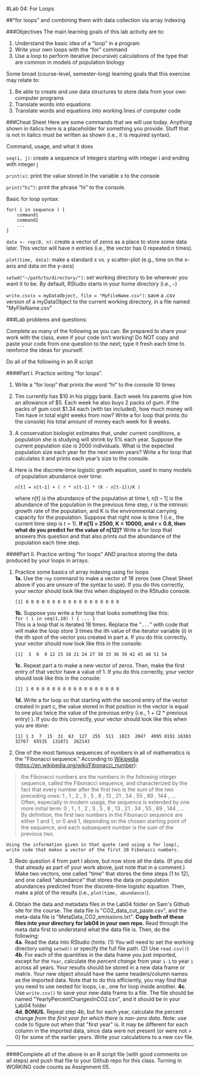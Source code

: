 #Lab 04: For Loops##“for loops” and combining them with data collection via array indexing###ObjectivesThe main learning goals of this lab activity are to:  1.	Understand the basic idea of a “loop” in a program2.	Write your own loops with the “for” command3.	Use a loop to perform iterative (recursive) calculations of the type that are common in models of population biologySome broad (course-level, semester-long) learning goals that this exercise may relate to:1.	Be able to create and use data structures to store data from your own computer programs2.	Translate words into equations3.	Translate words and equations into working lines of computer code###Cheat SheetHere are some commands that we will use today.  Anything shown in italics here is a placeholder for something you provide.  Stuff that is not in italics must be written as shown (i.e., it is required syntax).Command, usage, and what it does`seq(i, j)`: create a sequence of integers starting with integer i and ending with integer j`print(x)`: print the value stored in the variable x to the console`print(“hi”)`: print the phrase “hi” to the console.  Basic for loop syntax:
	for( i in sequence ) {		command1			command2			...			}	`data <- rep(0, n)`: create a vector of zeros as a place to store some data later.  This vector will have n entries (i.e., the vector has 0 repeated n times).`plot(time, data)`: make a standard x vs. y scatter-plot (e.g., time on the x-axis and data on the y-axis)
`setwd("~/path/to/directory/")`: set working directory to be wherever you want it to be.  By default, RStudio starts in your home directory (i.e., `~`)
`write.csv(x = myDataObject, file = "MyFileName.csv")`: save a .csv version of a myDataObject to the current working directory, in a file named "MyFileName.csv"###Lab problems and questions:  
Complete as many of the following as you can.  Be prepared to share your work with the class, even if your code isn’t working!  Do NOT copy and paste your code from one question to the next; type it fresh each time to reinforce the ideas for yourself.Do all of the following in an R script####Part I.  Practice writing “for loops”.1.	Write a “for loop” that prints the word “hi” to the console 10 times2.	Tim currently has $10 in his piggy bank.  Each week his parents give him an allowance of $5.  Each week he also buys 2 packs of gum.  If the packs of gum cost $1.34 each (with tax included), how much money will Tim have in total eight weeks from now?  Write a for loop that prints (to the console) his total amount of money each week for 8 weeks.3.	A conservation biologist estimates that, under current conditions, a population she is studying will shrink by 5% each year.  Suppose the current population size is 2000 individuals.  What is the expected population size each year for the next seven years?  Write a for loop that calculates it and prints each year’s size to the console.4.	Here is the discrete-time logistic growth equation, used in many models of population abundance over time:
	`n[t] = n[t-1] + ( r * n[t-1] * (K - n[t-1])/K )`	where n[t] is the abundance of the population at time t, n[t – 1] is the abundance of the population in the previous time step, r is the intrinsic growth rate of the population, and K is the environmental carrying capacity for the population.  Suppose that right now is time 1 (i.e., the current time step is t = 1).  **If n[1] = 2500, K = 10000, and r = 0.8, then what do you predict for the value of n[12]?**  Write a for loop that answers this question and that also prints out the abundance of the population each time step.####Part II.  Practice writing “for loops” AND practice storing the data produced by your loops in arrays.1.	Practice some basics of array indexing using for loops  	**1a.** Use the `rep` command to make a vector of 18 zeros (see Cheat Sheet above if you are unsure of the syntax to use).  If you do this correctly, your vector should look like this when displayed in the RStudio console.	`[1] 0 0 0 0 0 0 0 0 0 0 0 0 0 0 0 0 0 0`	**1b.** Suppose you write a for loop that looks something like this:   `for ( i in seq(1,18) ) { ... }`  This is a loop that is iterated 18 times.  Replace the "`...`" with code that will make the loop store 3 times the ith value of the iterator variable (i) in the ith spot of the vector you created in part a.  If you do this correctly, your vector should now look like this in the console:	`[1]  3  6  9 12 15 18 21 24 27 30 33 36 39 42 45 48 51 54`
	**1c.** Repeat part a to make a new vector of zeros.  Then, make the first entry of that vector have a value of 1.  If you do this correctly, your vector should look like this in the console:	`[1] 1 0 0 0 0 0 0 0 0 0 0 0 0 0 0 0 0 0`		**1d.** Write a for loop so that starting with the second entry of the vector created in part c, the value stored in that position in the vector is equal to one plus twice the value of the previous entry (i.e., 1 + (2 * previous entry) ).  If you do this correctly, your vector should look like this when you are done:  	`[1] 1 3  7  15  31  63  127  255  511  1023  2047  4095 8191 16383  32767  65535  131071  262143`2.	One of the most famous sequences of numbers in all of mathematics is the "Fibonacci sequence." According to [Wikipedia](https://en.wikipedia.org/wiki/Fibonacci_number) (https://en.wikipedia.org/wiki/Fibonacci_number):    >the Fibonacci numbers are the numbers in the following integer sequence, called the Fibonacci sequence, and characterized by the fact that every number after the first two is the sum of the two preceding ones:
1 , 1 , 2 , 3 , 5 , 8 , 13 , 21 , 34 , 55 , 89 , 144 , ...  
Often, especially in modern usage, the sequence is extended by one more initial term:  0 , 1 , 1 , 2 , 3 , 5 , 8 , 13 , 21 , 34 , 55 , 89 , 144 , ...  
By definition, the first two numbers in the Fibonacci sequence are either 1 and 1, or 0 and 1, depending on the chosen starting point of the sequence, and each subsequent number is the sum of the previous two.
	Using the information given in that quote (and using a for loop), write code that makes a vector of the first 20 Fibonacci numbers.3.	Redo question 4 from part I above, but now store all the data.  (If you did that already as part of your work above, just note that in a comment.)  Make two vectors, one called "time" that stores the time steps (1 to 12), and one called "abundance" that stores the data on population abundances predicted from the discrete-time logistic equation.  Then, make a plot of the results (i.e., `plot(time, abundance)`).  

4.  Obtain the data and metadata files in the Lab04 folder on Sam's Github site for the course.  The data file is "CO2_data_cut_paste.csv", and the meta-data file is "MetaData_CO2_emissions.txt".  **Copy both of these files into your directory for lab04 in your own repo.**  Read through the meta data first to understand what the data file is.  Then, do the following:  
	**4a**.  Read the data into RStudio (hints: (1) You will need to set the working directory using `setwd()` or specify the full file path. (2) Use `read.csv()`)  
	**4b**.  For each of the quantities in the data frame you just imported, except for the `Year`, calculate the *percent change* from year `i-1` to year `i` across all years.  Your results should be stored in a new data frame or matrix.  Your new object should have the same headers/column names as the imported data.  Note that to do this efficiently, you may find that you need to use nested for loops, i.e., one for loop inside another. 
	**4c**.  Use `write.csv()` to save your new data frame to a file. The file should be named "YearlyPercentChangesInCO2.csv", and it should be in your Lab04 folder  
	**4d. BONUS.**  Repeat step 4b, but for each year, calculate the percent change *from the first year for which there is non-zero data*.  Note: use code to figure out when that "first year" is.  It may be different for each column in the imported data, since data were not present (or were not > 0) for some of the earlier years.  Write your calculations to a new csv file.
 <hr>####Complete all of the above in an R script file (with good comments on all steps) and push that file to your Github repo for this class.  Turning in WORKING code counts as Assignment 05. 
